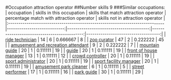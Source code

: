 #Occupation attraction operator
##Number skills 9
###Similar occupations:
| occupation                                                                  |   skills in this occupation |   skills that match attraction operator |   percentage match with attraction operator |   skills not in attraction operator |
|:----------------------------------------------------------------------------|----------------------------:|----------------------------------------:|--------------------------------------------:|------------------------------------:|
| [ride technician](ride_technician.md)                                       |                          14 |                                       6 |                                    0.666667 |                                   8 |
| [zoo curator](zoo_curator.md)                                               |                          47 |                                       2 |                                    0.222222 |                                  45 |
| [amusement and recreation attendant](amusement_and_recreation_attendant.md) |                           9 |                                       2 |                                    0.222222 |                                   7 |
| [mountain guide](mountain_guide.md)                                         |                          20 |                                       1 |                                    0.111111 |                                  19 |
| [guide](guide.md)                                                           |                          20 |                                       1 |                                    0.111111 |                                  19 |
| [front of house manager](front_of_house_manager.md)                         |                          13 |                                       1 |                                    0.111111 |                                  12 |
| [crowd controller](crowd_controller.md)                                     |                          20 |                                       1 |                                    0.111111 |                                  19 |
| [sport administrator](sport_administrator.md)                               |                          20 |                                       1 |                                    0.111111 |                                  19 |
| [sport facility manager](sport_facility_manager.md)                         |                          20 |                                       1 |                                    0.111111 |                                  19 |
| [amusement park cleaner](amusement_park_cleaner.md)                         |                           6 |                                       1 |                                    0.111111 |                                   5 |
| [street performer](street_performer.md)                                     |                          17 |                                       1 |                                    0.111111 |                                  16 |
| [park guide](park_guide.md)                                                 |                          30 |                                       1 |                                    0.111111 |                                  29 |
